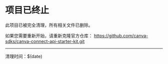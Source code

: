 # 项目已终止

此项目已被完全清理，所有相关文件已删除。

如果您需要重新开始，请重新克隆官方仓库：
https://github.com/canva-sdks/canva-connect-api-starter-kit.git

---
清理时间：$(date)
